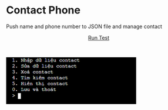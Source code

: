 # Contact Phone
Push name and phone number to JSON file and manage contact

<p align="center">
  <a href="https://repl.it/@DungGramer/DaringSaltyText">Run Test</a>   
</p> </br>

![Preview](https://raw.githubusercontent.com/DungGramer/contactPhone/master/preview.png)
